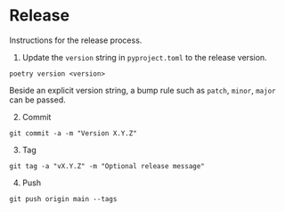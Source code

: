 # Release

Instructions for the release process.

1. Update the `version` string in `pyproject.toml` to the release version.
```
poetry version <version>
```
Beside an explicit version string, a bump rule such as `patch`, `minor`, `major`
can be passed.

2. Commit
```
git commit -a -m "Version X.Y.Z"
```

3. Tag
```
git tag -a "vX.Y.Z" -m "Optional release message"
```

4. Push
```
git push origin main --tags
```
